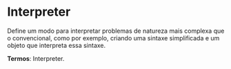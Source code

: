 
# Interpreter

Define um modo para interpretar problemas de natureza mais complexa que o convencional, como por exemplo, criando uma sintaxe simplificada e um objeto que interpreta essa sintaxe.

**Termos**: Interpreter.


